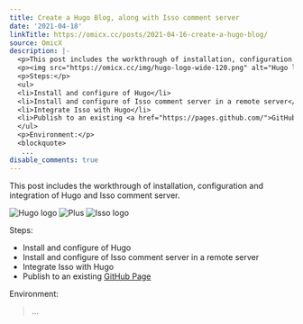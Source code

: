 ```yaml
---
title: Create a Hugo Blog, along with Isso comment server
date: '2021-04-18'
linkTitle: https://omicx.cc/posts/2021-04-16-create-a-hugo-blog/
source: OmicX
description: |-
  <p>This post includes the workthrough of installation, configuration and integration of Hugo and Isso comment server.</p>
  <p><img src="https://omicx.cc/img/hugo-logo-wide-120.png" alt="Hugo logo"> <img src="https://omicx.cc/img/plus.png" alt="Plus"> <img src="https://omicx.cc/img/isso-logo-120.png" alt="Isso logo"></p>
  <p>Steps:</p>
  <ul>
  <li>Install and configure of Hugo</li>
  <li>Install and configure of Isso comment server in a remote server</li>
  <li>Integrate Isso with Hugo</li>
  <li>Publish to an existing <a href="https://pages.github.com/">GitHub Page</a></li>
  </ul>
  <p>Environment:</p>
  <blockquote>
   ...
disable_comments: true
---
```

<p>This post includes the workthrough of installation, configuration and integration of Hugo and Isso comment server.</p>
<p><img src="https://omicx.cc/img/hugo-logo-wide-120.png" alt="Hugo logo"> <img src="https://omicx.cc/img/plus.png" alt="Plus"> <img src="https://omicx.cc/img/isso-logo-120.png" alt="Isso logo"></p>
<p>Steps:</p>
<ul>
<li>Install and configure of Hugo</li>
<li>Install and configure of Isso comment server in a remote server</li>
<li>Integrate Isso with Hugo</li>
<li>Publish to an existing <a href="https://pages.github.com/">GitHub Page</a></li>
</ul>
<p>Environment:</p>
<blockquote>
 ...